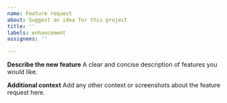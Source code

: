 ```yaml
---
name: Feature request
about: Suggest an idea for this project
title: ''
labels: enhancement
assignees: ''

---
```


**Describe the new feature**
A clear and concise description of features you would like.

**Additional context**
Add any other context or screenshots about the feature request here.
